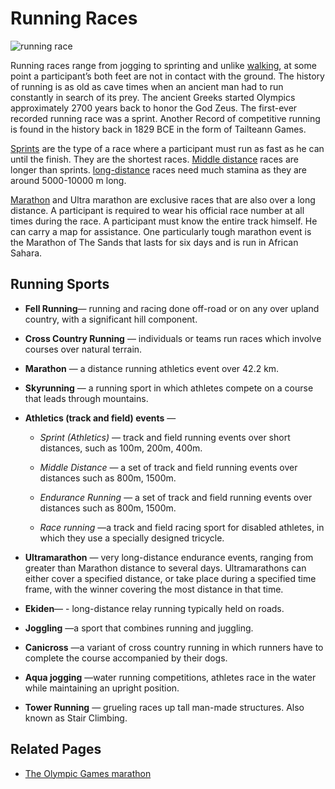 
#  Running Races

![running race](https://www.topendsports.com/sport/athletics/images/runners-freeimages.jpg)

Running races range from jogging to sprinting and unlike [walking](https://www.topendsports.com/sport/list/athletics-race-walking.htm), at some point a participant’s both feet are not in contact with the ground. The history of running is as old as cave times when an ancient man had to run constantly in search of its prey. The ancient Greeks started Olympics approximately 2700 years back to honor the God Zeus. The first-ever recorded running race was a sprint. Another Record of competitive running is found in the history back in 1829 BCE in the form of Tailteann Games.

[Sprints](https://www.topendsports.com/sport/list/athletics-sprint.htm)  are the type of a race where a participant must run as fast as he can until the finish. They are the shortest races.  [Middle distance](https://www.topendsports.com/sport/list/athletics-middle-distance.htm)  races are longer than sprints.  [long-distance](https://www.topendsports.com/sport/list/athletics-endurance.htm)  races need much stamina as they are around 5000-10000 m long.

[Marathon](https://www.topendsports.com/sport/list/running-marathon.htm) and Ultra marathon are exclusive races that are also over a long distance. A participant is required to wear his official race number at all times during the race. A participant must know the entire track himself. He can carry a map for assistance. One particularly tough marathon event is the Marathon of The Sands that lasts for six days and is run in African Sahara.

## Running Sports

-  **Fell Running**— running and racing done off-road or on any over upland country, with a significant hill component.

-  **Cross Country Running** — individuals or teams run races which involve courses over natural terrain.

-  **Marathon** — a distance running athletics event over 42.2 km.

-  **Skyrunning** — a running sport in which athletes compete on a course that leads through mountains.

-  **Athletics (track and field) events** —

     -  _Sprint (Athletics)_ — track and field running events over short distances, such as 100m, 200m, 400m.

    -  _Middle Distance_ — a set of track and field running events over distances such as 800m, 1500m.

      -  _Endurance Running_ — a set of track and field running events over distances such as 800m, 1500m.

      - _Race running_ —a track and field racing sport for disabled athletes, in which they use a specially designed tricycle.

-  **Ultramarathon** — very long-distance endurance events, ranging from greater than Marathon distance to several days. Ultramarathons can either cover a specified distance, or take place during a specified time frame, with the winner covering the most distance in that time.

-  **Ekiden**— -  long-distance relay running typically held on roads.

-  **Joggling** —a sport that combines running and juggling.

-  **Canicross** —a variant of cross country running in which runners have to complete the course accompanied by their dogs.

-  **Aqua jogging** —water running competitions, athletes race in the water while maintaining an upright position.

-  **Tower Running** — grueling races up tall man-made structures. Also known as Stair Climbing.

## Related Pages

-  [The Olympic Games marathon](https://www.topendsports.com/events/summer/sports/marathon.htm)

